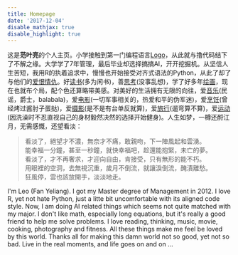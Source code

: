 ```yaml
---
title: Homepage
date: '2017-12-04'
disable_mathjax: true
disable_highlight: true
---
```


这是**范叶亮**的个人主页。小学接触到第一门编程语言[Logo](https://zh.wikipedia.org/zh-hans/Logo语言)，从此就与撸代码结下了不解之缘。大学学了7年管理，最后毕业却选择搞搞AI，开开挖掘机。从坚信人生苦短，我用R的执着追求中，慢慢也开始接受对齐式语法的Python，从此了却了与他们的[爱恨情仇](https://www.datacamp.com/community/tutorials/r-or-python-for-data-analysis)。好[读书](/cn/books/)(多为闲书)，善[思考](/categories/思考/)(没事乱想)，学了好多年[绘画](/categories/绘画/)，现在也就布个局，配个色还算略带美感。对美好的生活拥有无限的向往，爱[音乐](/categories/音乐/)(民谣，爵士，balabala)，爱[电影](/cn/movies/)(一切军事相关的，热爱和平的伪军迷)，爱[烹饪](/categories/烹饪/)(曾经烤过酱肘子蛋挞)，爱[摄影](/categories/摄影/)(是不是有台单反就算)，爱[旅行](/categories/旅行/)(遛弯算不算)，爱[运动](/categories/运动/)(因洗澡时不忍直视自己的身材毅然决然的选择开始健身)。人生如梦，一樽还酹江月，无需感慨，还望看淡：

> 看淡了，絕望才不濃，無奈才不痛，敢親吻，下一陣風起和雲湧。  
> 能幸福一分鐘，甚至一秒鐘，就快幸福吧，趁還能抱緊，未亡的夢。  
> 看淡了，才不再奢求，才迎向自由，肯接受，只有無形的能不朽。  
> 用眼裡的空洞，去無視沉重，歲月不倒流，就讓淚倒流，醃漬離愁。  
> 狂風停，雲也該放開手，淡淡地走。

I'm Leo (Fan Yeliang). I got my Master degree of Management in 2012. I love R, yet not hate Python, just a litte bit uncomfortable with its aligned code style. Now, I am doing AI related things which seems not quite matched with my major. I don't like math, especially long equations, but it's really a good friend to help me solve problems. I love reading, thinking, music, movie, cooking, photography and fitness. All these things make me feel be loved by this world. Thanks all for making this damn world not so good, yet not so bad. Live in the real moments, and life goes on and on ...
